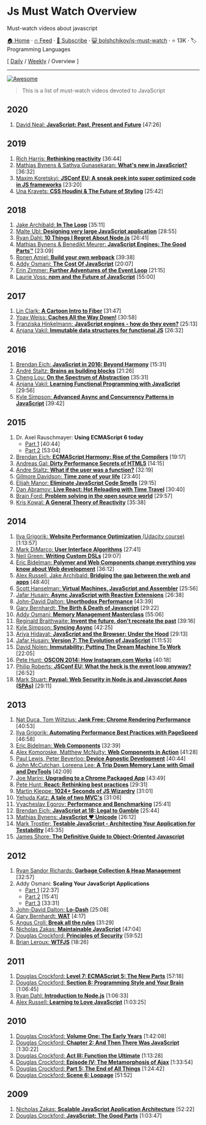 # Js Must Watch Overview

Must-watch videos about javascript

[🏠 Home](/README.md) · [🔥 Feed](https://test.trackawesomelist.com/bolshchikov/js-must-watch/feed.xml) · [📮 Subscribe](https://trackawesomelist.us17.list-manage.com/subscribe?u=d2f0117aa829c83a63ec63c2f&id=36a103854c) · [😺 bolshchikov/js-must-watch](https://github.com/bolshchikov/js-must-watch/blob/master/readme.md) · ⭐ 13K · 🏷️ Programming Languages

[ [Daily](/content/bolshchikov/js-must-watch/README.md) / [Weekly](/content/bolshchikov/js-must-watch/week/README.md) / Overview ]

---

[![Awesome](https://cdn.rawgit.com/sindresorhus/awesome/d7305f38d29fed78fa85652e3a63e154dd8e8829/media/badge.svg)](https://github.com/sindresorhus/awesome)

> This is a list of must-watch videos devoted to JavaScript

## 2020

1.  [David Neal: **JavaScript: Past, Present and Future**](https://youtu.be/n-N67Q0O52U) \[47:26]

## 2019

1.  [Rich Harris: **Rethinking reactivity**](https://www.youtube.com/watch?v=AdNJ3fydeao) \[36:44]
2.  [Mathias Bynens & Sathya Gunasekaran: **What's new in JavaScript?**](https://www.youtube.com/watch?v=c0oy0vQKEZE) \[36:32]
3.  [Maxim Koretskyi: **JSConf EU: A sneak peek into super optimized code in JS frameworks**](https://www.youtube.com/watch?v=_VHNTC67NR8) \[23:20]
4.  [Una Kravets: **CSS Houdini & The Future of Styling**](https://www.youtube.com/watch?v=GhRE3rML9t4) \[25:42]

## 2018

1.  [Jake Archibald: **In The Loop**](https://www.youtube.com/watch?v=cCOL7MC4Pl0) \[35:11]
2.  [Malte Ubl: **Designing very large JavaScript application**](https://www.youtube.com/watch?v=ZZmUwXEiPm4) \[28:55]
3.  [Ryan Dahl: **10 Things I Regret About Node.js**](https://www.youtube.com/watch?v=M3BM9TB-8yA) \[26:41]
4.  [Mathias Bynens & Benedikt Meurer: **JavaScript Engines: The Good Parts™**](https://www.youtube.com/watch?v=5nmpokoRaZI) \[23:09]
5.  [Ronen Amiel: **Build your own webpack**](https://www.youtube.com/watch?v=Gc9-7PBqOC8) \[39:38]
6.  [Addy Osmani: **The Cost Of JavaScript**](https://www.youtube.com/watch?v=63I-mEuSvGA) \[20:07]
7.  [Erin Zimmer: **Further Adventures of the Event Loop**](https://www.youtube.com/watch?v=u1kqx6AenYw) \[21:15]
8.  [Laurie Voss: **npm and the Future of JavaScript**](https://www.youtube.com/watch?v=Qa4dxW-Qi2s) \[55:00]

## 2017

1.  [Lin Clark: **A Cartoon Intro to Fiber**](https://www.youtube.com/watch?v=ZCuYPiUIONs) \[31:47]
2.  [Yoav Weiss: **Caches All the Way Down!**](https://www.youtube.com/watch?v=WFI-Yi9Fb7Y) \[30:58]
3.  [Franziska Hinkelmann: **JavaScript engines - how do they even?**](https://www.youtube.com/watch?v=p-iiEDtpy6I) \[25:13]
4.  [Anjana Vakil: **Immutable data structures for functional JS**](https://www.youtube.com/watch?v=Wo0qiGPSV-s) \[26:32]

## 2016

1.  [Brendan Eich: **JavaScript in 2016: Beyond Harmony**](https://www.oreilly.com/ideas/brendan-eich-javascript-fluent-2016) \[15:31]
2.  [André Staltz: **Brains as building blocks**](https://www.youtube.com/watch?v=1ToJ7cxb1R8) \[21:26]
3.  [Cheng Lou: **On the Spectrum of Abstraction**](https://www.youtube.com/watch?v=mVVNJKv9esE) \[35:31]
4.  [Anjana Vakil: **Learning Functional Programming with JavaScript**](https://www.youtube.com/watch?v=e-5obm1G_FY) \[29:56]
5.  [Kyle Simpson: **Advanced Async and Concurrency Patterns in JavaScript**](https://www.youtube.com/watch?v=Qg1SvpIau6U) \[39:42]

## 2015

1.  Dr. Axel Rauschmayer: **Using ECMAScript 6 today**
    *   [Part 1](https://www.youtube.com/watch?v=Fg3bEZIcnUw) \[40:44]
    *   [Part 2](https://www.youtube.com/watch?v=Vhhq1WpzsnM) \[53:04]
2.  [Brendan Eich: **ECMAScript Harmony: Rise of the Compilers**](https://www.youtube.com/watch?v=PlmsweSNhTw) \[19:17]
3.  [Andreas Gal: **Dirty Performance Secrets of HTML5**](https://www.youtube.com/watch?v=t8x40JXUeWA) \[14:15]
4.  [Andre Staltz: **What if the user was a function?**](https://www.youtube.com/watch?v=1zj7M1LnJV4) \[32:19]
5.  [Gilmore Davidson: **Time zone of your life**](https://www.youtube.com/watch?v=2BdFg5JT9lg) \[23:40]
6.  [Elijah Manor: **Eliminate JavaScript Code Smells**](https://www.youtube.com/watch?v=JVlfj7mQZPo) \[29:15]
7.  [Dan Abramov: **Live React: Hot Reloading with Time Travel**](https://www.youtube.com/watch?v=xsSnOQynTHs) \[30:40]
8.  [Brain Ford: **Problem solving in the open source world**](https://www.youtube.com/watch?v=9iIRZrxK1vA) \[29:57]
9.  [Kris Kowal: **A General Theory of Reactivity**](https://www.youtube.com/watch?v=2p51PE1MZ8U) \[35:38]

## 2014

1.  [Ilya Grigorik: **Website Performance Optimization** (Udacity course)](https://www.udacity.com/course/ud884) \[1:13:57]
2.  [Mark DiMarco: **User Interface Algorithms**](https://www.youtube.com/watch?v=90NsjKvz9Ns\&index=2\&list=PL37ZVnwpeshFXOP2lqCUykYPXYNsK_fgN) \[27:41]
3.  [Neil Green: **Writing Custom DSLs**](https://www.youtube.com/watch?v=lm4jEcnWeKI\&index=11\&list=PL37ZVnwpeshFXOP2lqCUykYPXYNsK_fgN) \[29:07]
4.  [Eric Bidelman: **Polymer and Web Components change everything you know about Web development**](https://www.youtube.com/watch?v=8OJ7ih8EE7s) \[36:12]
5.  [Alex Russell, Jake Archibald: **Bridging the gap between the web and apps**](https://www.youtube.com/watch?v=_yy0CDLnhMA)  \[48:40]
6.  [Scott Hanselman: **Virtual Machines, JavaScript and Assembler**](https://www.youtube.com/watch?v=UzyoT4DziQ4) \[25:56]
7.  [Jafar Husain: **Async JavaScript with Reactive Extensions**](https://www.youtube.com/watch?v=XRYN2xt11Ek) \[26:38]
8.  [John-David Dalton: **Unorthodox Performance**](https://www.youtube.com/watch?v=NthmeLEhDDM) \[43:39]
9.  [Gary Bernhardt: **The Birth & Death of Javascript**](https://www.destroyallsoftware.com/talks/the-birth-and-death-of-javascript) \[29:22]
10. [Addy Osmani: **Memory Management Masterclass**](https://www.youtube.com/watch?v=LaxbdIyBkL0) \[55:06]
11. [Reginald Braithwaite: **Invent the future, don't recreate the past**](http://youtu.be/uYcAjr2J_rU) \[39:16]
12. [Kyle Simpson: **Syncing Async**](https://www.youtube.com/watch?v=-wYw0bZZ38Y) \[42:25]
13. [Ariya Hidayat: **JavaScript and the Browser: Under the Hood**](https://www.youtube.com/watch?v=dibzLw4wPms) \[29:13]
14. [Jafar Husain: **Version 7: The Evolution of JavaScript**](https://www.youtube.com/watch?v=DqMFX91ToLw) \[1:11:53]
15. [David Nolen: **Immutability: Putting The Dream Machine To Work**](https://www.youtube.com/watch?v=SiFwRtCnxv4) \[22:05]
16. [Pete Hunt: **OSCON 2014: How Instagram.com Works**](https://www.youtube.com/watch?v=VkTCL6Nqm6Y) \[40:18]
17. [Philip Roberts: **JSConf EU: What the heck is the event loop anyway?**](https://www.youtube.com/watch?v=8aGhZQkoFbQ) \[26:52]
18. [Mark Stuart: **Paypal: Web Security in Node.js and Javascript Apps (SPAs)**](http://youtu.be/vE5kCqwoSUg) \[29:11]

## 2013

1.  [Nat Duca, Tom Wiltzius: **Jank Free: Chrome Rendering Performance**](https://www.youtube.com/watch?v=n8ep4leoN9A\&feature=youtu.be) \[40:53]
2.  [Ilya Grigorik: **Automating Performance Best Practices with PageSpeed**](https://www.youtube.com/watch?v=uR5urTx8S4E\&feature=youtu.be) \[46:58]
3.  [Eric Bidelman: **Web Components**](https://www.youtube.com/watch?v=fqULJBBEVQE\&feature=youtu.be) \[32:39]
4.  [Alex Komoroske, Matthew McNulty: **Web Components in Action**](https://www.youtube.com/watch?v=0g0oOOT86NY\&feature=youtu.be) \[41:28]
5.  [Paul Lewis, Peter Beverloo: **Device Agnostic Development**](https://www.youtube.com/watch?v=055ekKZk7mc\&feature=youtu.be)  \[40:44]
6.  [John McCutchan, Loreena Lee: **A Trip Down Memory Lane with Gmail and DevTools**](https://www.youtube.com/watch?v=x9Jlu_h_Lyw\&feature=youtu.be) \[42:09]
7.  [Joe Marini: **Upgrading to a Chrome Packaged App**](https://www.youtube.com/watch?v=e0W2szZ2qhg\&feature=youtu.be) \[43:49]
8.  [Pete Hunt: **React: Rethinking best practices**](https://www.youtube.com/watch?v=x7cQ3mrcKaY) \[29:31]
9.  [Martin Kleppe: **1024+ Seconds of JS Wizardry**](https://www.youtube.com/watch?v=RTxtiLp1C8Y) \[31:01]
10. [Yehuda Katz: **A tale of two MVC's**](https://www.youtube.com/watch?v=s1dhXamEAKQ) \[31:06]
11. [Vyacheslav Egorov: **Performance and Benchmarking**](https://www.youtube.com/watch?v=65-RbBwZQdU) \[25:41]
12. [Brendan Eich: **JavaScript at 18: Legal to Gamble**](https://www.youtube.com/watch?v=qrf9ONmtXbM) \[25:44]
13. [Mathias Bynens: **JavaScript ♥ Unicode**](https://vimeo.com/76597193) \[26:12]
14. [Mark Trostler: **Testable JavaScript - Architecting Your Application for Testability**](https://www.youtube.com/watch?v=JjqKQ8ezwKQ) \[45:35]
15. [James Shore: **The Definitive Guide to Object-Oriented Javascript**](https://www.youtube.com/watch?v=PMfcsYzj-9M)

## 2012

1.  [Ryan Sandor Richards: **Garbage Collection & Heap Management**](http://vimeo.com/45140516) \[32:57]
2.  Addy Osmani: **Scaling Your JavaScript Applications**
    *   [Part 1](https://youtu.be/2g8AceFb0is) \[22:37]
    *   [Part 2](https://youtu.be/AlJdI6yNo4U) \[15:41]
    *   [Part 3](https://youtu.be/LZK-ObWu_5I) \[33:31]
3.  [John-David Dalton: **Lo-Dash**](https://www.youtube.com/watch?v=dpPy4f_SeEk) \[25:08]
4.  [Gary Bernhardt: **WAT**](https://www.destroyallsoftware.com/talks/wat) \[4:17]
5.  [Angus Croll: **Break all the rules**](https://www.youtube.com/watch?v=MFtijdklZDo) \[31:29]
6.  [Nicholas Zakas: **Maintainable JavaScript**](https://www.youtube.com/watch?v=c-kav7Tf834) \[47:04]
7.  [Douglas Crockford: **Principles of Security**](https://www.youtube.com/watch?v=ZVCPZTTlhiM) \[59:52]
8.  [Brian Leroux: **WTFJS**](https://www.youtube.com/watch?v=et8xNAc2ic8) \[18:26]

## 2011

1.  [Douglas Crockford: **Level 7: ECMAScript 5: The New Parts**](https://www.youtube.com/watch?v=UTEqr0IlFKY) \[57:18]
2.  [Douglas Crockford: **Section 8: Programming Style and Your Brain**](https://www.youtube.com/watch?v=taaEzHI9xyY) \[1:06:45]
3.  [Ryan Dahl: **Introduction to Node.js**](https://www.youtube.com/watch?v=jo_B4LTHi3I) \[1:06:33]
4.  [Alex Russell: **Learning to Love JavaScript**](https://www.youtube.com/watch?v=seX7jYI96GE) \[1:03:25]

## 2010

1.  [Douglas Crockford: **Volume One: The Early Years**](https://www.youtube.com/watch?v=JxAXlJEmNMg) \[1:42:08]
2.  [Douglas Crockford: **Chapter 2: And Then There Was JavaScript**](https://www.youtube.com/watch?v=RO1Wnu-xKoY) \[1:30:22]
3.  [Douglas Crockford: **Act III: Function the Ultimate**](https://www.youtube.com/watch?v=ya4UHuXNygM) \[1:13:28]
4.  [Douglas Crockford: **Episode IV: The Metamorphosis of Ajax**](https://www.youtube.com/watch?v=Fv9qT9joc0M) \[1:33:54]
5.  [Douglas Crockford: **Part 5: The End of All Things**](https://www.youtube.com/watch?v=47Ceot8yqeI) \[1:24:42]
6.  [Douglas Crockford: **Scene 6: Loopage**](https://www.youtube.com/watch?v=QgwSUtYSUqA) \[51:52]

## 2009

1.  [Nicholas Zakas: **Scalable JavaScript Application Architecture**](https://www.youtube.com/watch?v=vXjVFPosQHw) \[52:22]
2.  [Douglas Crockford: **JavaScript: The Good Parts**](https://www.youtube.com/watch?v=hQVTIJBZook) \[1:03:47]

